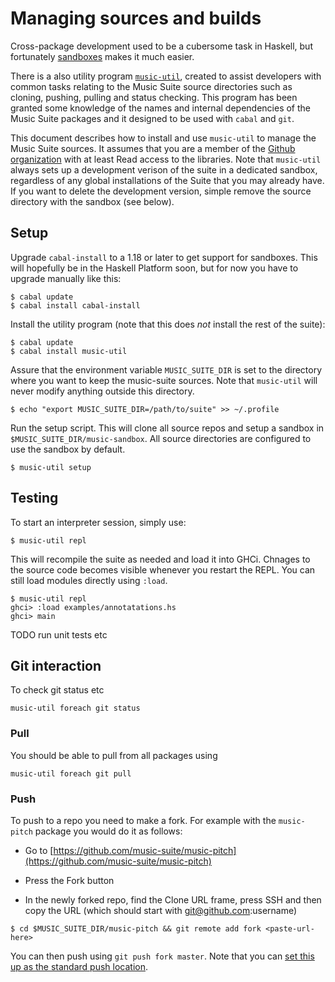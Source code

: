 # Managing sources and builds

Cross-package development used to be a cubersome task in Haskell, but fortunately [sandboxes](http://coldwa.st/e/blog/2013-08-20-Cabal-sandbox.html) makes it much easier.

There is a also utility program [`music-util`](https://github.com/music-suite/music-util), created to assist developers with common tasks relating to the Music Suite source directories such as cloning, pushing, pulling and status checking. This program has been granted some knowledge of the names and internal dependencies of the Music Suite packages and it designed to be used with `cabal` and `git`.

This document describes how to install and use `music-util` to manage the Music Suite sources. It assumes that you are a member of the [Github organization](https://github.com/music-suite) with at least Read access to the libraries. Note that `music-util` always sets up a development verison of the suite in a dedicated sandbox, regardless of any global installations of the Suite that you may already have. If you want to delete the development version, simple remove the source directory with the sandbox (see below).


## Setup

Upgrade `cabal-install` to a 1.18 or later to get support for sandboxes. This will hopefully be in the Haskell Platform soon, but for now you have to upgrade manually like this:

~~~{.bash}
$ cabal update
$ cabal install cabal-install
~~~

Install the utility program (note that this does *not* install the rest of the suite):

~~~{.bash}
$ cabal update
$ cabal install music-util
~~~

Assure that the environment variable `MUSIC_SUITE_DIR` is set to the directory where you want to keep the music-suite sources. Note that `music-util` will never modify anything outside this directory.

~~~{.bash}
$ echo "export MUSIC_SUITE_DIR=/path/to/suite" >> ~/.profile
~~~

Run the setup script. This will clone all source repos and setup a sandbox in `$MUSIC_SUITE_DIR/music-sandbox`. All source directories are configured to use the sandbox by default.

~~~{.bash}
$ music-util setup
~~~

## Testing

To start an interpreter session, simply use:

~~~{.bash}
$ music-util repl
~~~
    
This will recompile the suite as needed and load it into GHCi. Chnages to the source code becomes visible whenever you restart the REPL. You can still load modules directly using `:load`.

~~~{.bash}
$ music-util repl
ghci> :load examples/annotatations.hs
ghci> main
~~~

TODO run unit tests etc

## Git interaction

To check git status etc

    music-util foreach git status 

### Pull

You should be able to pull from all packages using

    music-util foreach git pull 

### Push

To push to a repo you need to make a fork. For example with the `music-pitch` package you would do it as follows:

- Go to [https://github.com/music-suite/music-pitch](https://github.com/music-suite/music-pitch)

- Press the Fork button

- In the newly forked repo, find the Clone URL frame, press SSH and then copy the URL 
(which should start with git@github.com:username)

~~~{.bash}
$ cd $MUSIC_SUITE_DIR/music-pitch && git remote add fork <paste-url-here>
~~~

You can then push using `git push fork master`. Note that you can [set this up as the standard push location](http://sleepycoders.blogspot.se/2012/05/different-git-push-pullfetch-urls.html).


